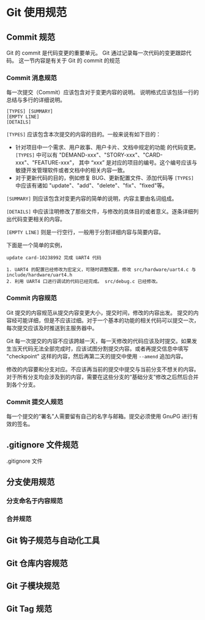 # Git 使用规范

## Commit 规范

Git 的 commit 是代码变更的重要单元。 Git 通过记录每一次代码的变更跟踪代码。
这一节内容是有关于 Git 的 commit 的规范

### Commit 消息规范

每一次提交（Commit）应该包含对于变更内容的说明。
说明格式应该包括一行的总结与多行的详细说明。

```
[TYPES] [SUMMARY]
[EMPTY LINE]
[DETAILS]
```

`[TYPES]` 应该包含本次提交的内容的目的。一般来说有如下目的：

* 针对项目中一个需求、用户故事、用户卡片、文档中规定的功能 的代码变更。
`[TYPES]` 中可以有 "DEMAND-xxx"、"STORY-xxx"、"CARD-xxx"、"FEATURE-xxx"，
其中 “xxx” 是对应的项目的编号。这个编号应该与敏捷开发管理软件或者文档中的相关内容一致。
* 对于更新代码的目的，例如修复 BUG、更新配置文件、添加代码等
`[TYPES]` 中应该有诸如 "update"、"add"、"delete"、"fix"、"fixed"等。

`[SUMMARY]` 则应该包含对变更内容的简单的说明，内容主要由名词组成。

`[DETAILS]` 中应该注明修改了那些文件，与修改的具体目的或者意义。逐条详细列出代码变更相关的内容。

`[EMPTY LINE]` 则是一行空行，一般用于分割详细内容与简要内容。

下面是一个简单的实例，
```
update card-10238992 完成 UART4 代码

1. UART4 的配置已经修改为宏定义，可随时调整配置。修改 src/hardware/uart4.c 与 include/hardware/uart4.h
2. 利用 UART4 口进行调试的代码已经完成。 src/debug.c 已经修改。
```

### Commit 内容规范

Git 提交的内容规范从提交内容变更大小，提交时间，修改的内容出发。
提交的内容经可能详细，但是不应该过细。对于一个基本的功能的相关代码可以提交一次，每次提交应该及时推送到主服务器中。

Git 每一次提交的内容不应该跨越一天，每一天修改的代码应该及时提交。如果发生当天代码无法全部完成时，应该试图分割提交内容。或者再提交信息中填写 "checkpoint" 这样的内容，然后再第二天的提交中使用 `--amend` 追加内容。

修改的内容要和分支对应。不应该再当前的提交中提交与当前分支不想关的内容。对于所有分支均会涉及到的内容，需要在这些分支的“基础分支”修改之后然后合并到各个分支。

### Commit 提交人规范

每一个提交的“署名”人需要留有自己的名字与邮箱。提交必须使用 GnuPG 进行有效的签名。

## .gitignore 文件规范

.gitignore 文件

## 分支使用规范

### 分支命名于内容规范

### 合并规范

## Git 钩子规范与自动化工具

## Git 仓库内容规范

## Git 子模块规范

## Git Tag 规范
